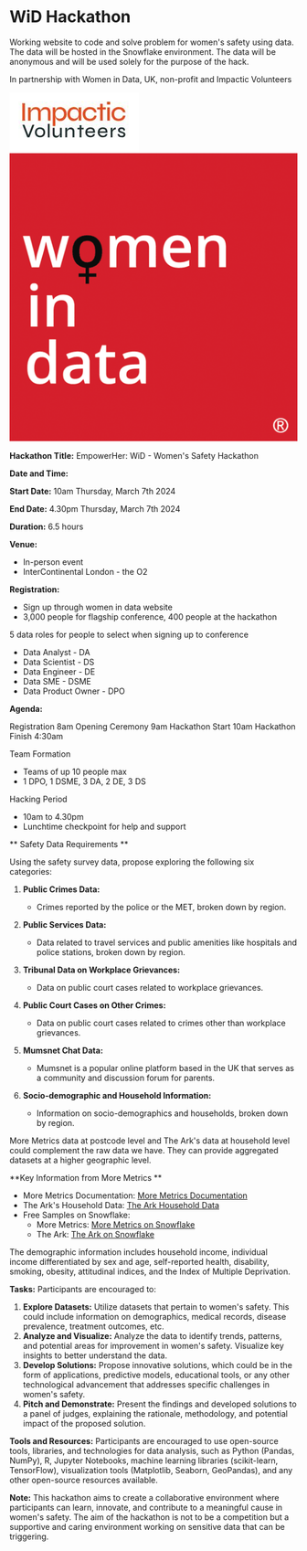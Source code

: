 # WiD Hackathon

Working website to code and solve problem for women's safety using data. 
The data will be hosted in the Snowflake environment. The data will be 
anonymous and will be used solely for the 
purpose of the hack.

In partnership with Women in Data, UK, non-profit and Impactic Volunteers

![impact volenteers](img/Impactic.JPG)
![wid-logo.png](img/wid-logo.png) 

**Hackathon Title:** EmpowerHer: WiD - Women's Safety Hackathon

**Date and Time:**

**Start Date:** 10am Thursday, March 7th 2024 

**End Date:** 4.30pm Thursday, March 7th 2024 

**Duration:** 6.5 hours

**Venue:**

- In-person event
- InterContinental London - the O2

**Registration:**

- Sign up through women in data website
- 3,000 people for flagship conference, 400 people at the hackathon

5 data roles for people to select when signing up to conference 

  - Data Analyst - DA
  - Data Scientist - DS
  - Data Engineer - DE
  - Data SME - DSME
  - Data Product Owner - DPO

**Agenda:**

Registration 8am
Opening Ceremony 9am 
Hackathon Start 10am 
Hackathon Finish 4:30am 

Team Formation

  - Teams of up 10 people max
  - 1 DPO, 1 DSME, 3 DA, 2 DE, 3 DS

Hacking Period

  - 10am to 4.30pm 
  - Lunchtime checkpoint for help and support 

** Safety Data Requirements **

Using the safety survey data, propose exploring the following six categories:

1. **Public Crimes Data:**
   - Crimes reported by the police or the MET, broken down by region.

2. **Public Services Data:**
   - Data related to travel services and public amenities like hospitals and police stations, broken down by region.

3. **Tribunal Data on Workplace Grievances:**
   - Data on public court cases related to workplace grievances.

4. **Public Court Cases on Other Crimes:**
   - Data on public court cases related to crimes other than workplace grievances.

5. **Mumsnet Chat Data:**
   - Mumsnet is a popular online platform based in the UK that serves as a 
     community and discussion forum for parents. 

6. **Socio-demographic and Household Information:**
   - Information on socio-demographics and households, broken down by region.

More Metrics data at postcode level and The Ark's data at household level 
could complement the raw data we have. They can provide aggregated datasets at a higher geographic level.

**Key Information from More Metrics **
- More Metrics Documentation: [More Metrics Documentation](https://www.moremetrics.co.uk/documentation-hub)
- The Ark's Household Data: [The Ark Household Data](https://www.ark-data.co.uk/the-uk-household-file/)
- Free Samples on Snowflake:
  - More Metrics: [More Metrics on Snowflake](https://app.snowflake.com/marketplace/providers/GZ1MOZCFPI/More%20Metrics)
  - The Ark: [The Ark on Snowflake](https://app.snowflake.com/marketplace/providers/GZSVZ8TNPJ/The%20Ark)

The demographic information includes household income, individual income differentiated by sex and age, self-reported health, disability, smoking, obesity, attitudinal indices, and the Index of Multiple Deprivation.

**Tasks:**
Participants are encouraged to:

1. **Explore Datasets:** Utilize datasets that pertain 
   to women's safety. This could include information on demographics, 
   medical records, disease prevalence, treatment outcomes, etc.
2. **Analyze and Visualize:** Analyze the data to identify trends, 
   patterns, and potential areas for improvement in women's safety. 
   Visualize key insights to better understand the data.
3. **Develop Solutions:** Propose innovative solutions, which could be in 
   the form of applications, predictive models, educational tools, or any 
   other technological advancement that addresses specific challenges in 
   women's safety.
4. **Pitch and Demonstrate:** Present the findings and developed solutions 
   to a panel of judges, explaining the rationale, methodology, and 
   potential impact of the proposed solution.

**Tools and Resources:**
 Participants are encouraged to use open-source tools, libraries, and 
 technologies for data analysis, such as Python (Pandas, NumPy), R, Jupyter 
 Notebooks, machine learning libraries (scikit-learn, TensorFlow), 
 visualization tools (Matplotlib, Seaborn, GeoPandas), and any other 
 open-source resources available.

**Note:** This hackathon aims to create a collaborative environment 
where participants can learn, innovate, and contribute to a meaningful 
cause in women's safety. The aim of the hackathon is not to be a 
competition but a supportive and caring environment working on sensitive data 
that can be triggering.

